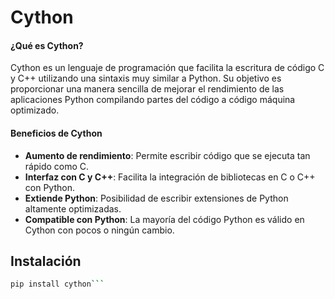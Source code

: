 # Cython

#### ¿Qué es Cython?
Cython es un lenguaje de programación que facilita la escritura de código C y C++ utilizando una sintaxis muy similar a Python. Su objetivo es proporcionar una manera sencilla de mejorar el rendimiento de las aplicaciones Python compilando partes del código a código máquina optimizado.

#### Beneficios de Cython
- **Aumento de rendimiento**: Permite escribir código que se ejecuta tan rápido como C.  
- **Interfaz con C y C++**: Facilita la integración de bibliotecas en C o C++ con Python.  
- **Extiende Python**: Posibilidad de escribir extensiones de Python altamente optimizadas.  
- **Compatible con Python**: La mayoría del código Python es válido en Cython con pocos o ningún cambio.  

## Instalación
```bash
pip install cython```
